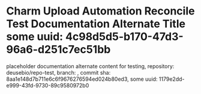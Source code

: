 # Charm Upload Automation Reconcile Test Documentation Alternate Title some uuid: 4c98d5d5-b170-47d3-96a6-d251c7ec51bb
 placeholder documentation alternate content for testing,  repository: deusebio/repo-test,  branch: ,  commit sha: 8aa1e148d7b711e6c6f9676276594ed024b80ed3,  some uuid: 1179e2dd-e999-43fd-9730-89c9580972b0